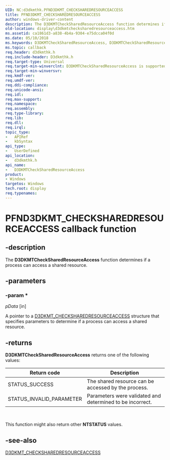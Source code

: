```yaml
---
UID: NC:d3dkmthk.PFND3DKMT_CHECKSHAREDRESOURCEACCESS
title: PFND3DKMT_CHECKSHAREDRESOURCEACCESS
author: windows-driver-content
description: The D3DKMTCheckSharedResourceAccess function determines if a process can access a shared resource.
old-location: display\d3dkmtchecksharedresourceaccess.htm
ms.assetid: ca1861d3-a838-4b4a-9304-e75dcca04f0d
ms.date: 05/10/2018
ms.keywords: D3DKMTCheckSharedResourceAccess, D3DKMTCheckSharedResourceAccess callback function [Display Devices], OpenGL_Functions_b9ffd997-0bfe-47ad-a769-c2ed8148fe4b.xml, PFND3DKMT_CHECKSHAREDRESOURCEACCESS, PFND3DKMT_CHECKSHAREDRESOURCEACCESS callback, d3dkmthk/D3DKMTCheckSharedResourceAccess, display.d3dkmtchecksharedresourceaccess
ms.topic: callback
req.header: d3dkmthk.h
req.include-header: D3dkmthk.h
req.target-type: Universal
req.target-min-winverclnt: D3DKMTCheckSharedResourceAccess is supported beginning with the Windows 7 operating system.
req.target-min-winversvr: 
req.kmdf-ver: 
req.umdf-ver: 
req.ddi-compliance: 
req.unicode-ansi: 
req.idl: 
req.max-support: 
req.namespace: 
req.assembly: 
req.type-library: 
req.lib: 
req.dll: 
req.irql: 
topic_type:
-	APIRef
-	kbSyntax
api_type:
-	UserDefined
api_location:
-	d3dkmthk.h
api_name:
-	D3DKMTCheckSharedResourceAccess
product:
- Windows
targetos: Windows
tech.root: display
req.typenames: 
---
```


# PFND3DKMT_CHECKSHAREDRESOURCEACCESS callback function


## -description


The <b>D3DKMTCheckSharedResourceAccess</b> function determines if a process can access a shared resource. 


## -parameters




### -param *

*pData* [in]

A pointer to a <a href="https://msdn.microsoft.com/library/windows/hardware/ff547312">D3DKMT_CHECKSHAREDRESOURCEACCESS</a> structure that specifies parameters to determine if a process can access a shared resource. 


## -returns



<b>D3DKMTCheckSharedResourceAccess</b> returns one of the following values:

|Return code|Description|
|--- |--- |
|STATUS_SUCCESS|The shared resource can be accessed by the process.|
|STATUS_INVALID_PARAMETER|Parameters were validated and determined to be incorrect.|
 

This function might also return other <b>NTSTATUS</b> values.




## -see-also




<a href="https://msdn.microsoft.com/library/windows/hardware/ff547312">D3DKMT_CHECKSHAREDRESOURCEACCESS</a>
 

 

